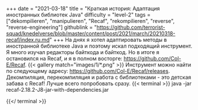 +++
date = "2021-03-18"
title = "Краткая история: Адаптация иностранных библиотек Java"
difficulty = "level-2"
tags = ["dekompilieren", "manipulieren", "Recaf", "rekompilieren", "reverse", "reverse-engineering"]
githublink = "https://github.com/terrorist-squad/knedelverse/blob/master/content/post/2021/march/20210318-recaf/index.ru.md"
+++
На днях я хотел адаптировать методы в иностранной библиотеке Java и поэтому искал подходящий инструмент. Я много изучал редакторы байткода и байткод. Но в итоге я остановился на Recaf, и я в полном восторге: https://github.com/Col-E/Recaf.
{{< gallery match="images/1/*.png" >}}
Инструмент можно найти по следующему адресу: https://github.com/Col-E/Recaf/releases. Декомпиляция, перекомпиляция и работа с библиотеками - это детская забава с Recaf! Лучше всего попробовать сразу.
{{< terminal >}}
java -jar recaf-2.18.2-J8-jar-with-dependencies.jar

{{</ terminal >}}
